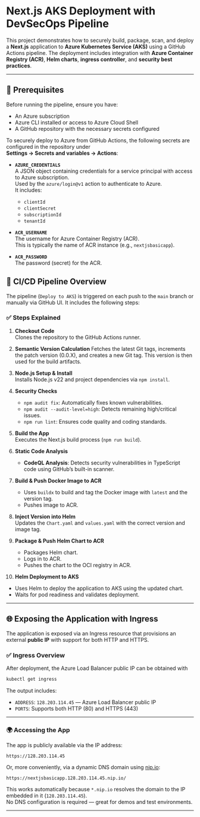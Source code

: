 # Next.js AKS Deployment with DevSecOps Pipeline

This project demonstrates how to securely build, package, scan, and deploy a **Next.js** application to **Azure Kubernetes Service (AKS)** using a GitHub Actions pipeline. The deployment includes integration with **Azure Container Registry (ACR)**, **Helm charts**, **ingress controller**, and **security best practices**.

---

## 📌 Prerequisites

Before running the pipeline, ensure you have:
- An Azure subscription
- Azure CLI installed or access to Azure Cloud Shell
- A GitHub repository with the necessary secrets configured

To securely deploy to Azure from GitHub Actions, the following secrets are configured in the repository under  
**Settings → Secrets and variables → Actions**:

- **`AZURE_CREDENTIALS`**  
  A JSON object containing credentials for a service principal with access to Azure subscription.  
  Used by the `azure/login@v1` action to authenticate to Azure.  
  It includes:
  - `clientId`
  - `clientSecret`
  - `subscriptionId`
  - `tenantId`

- **`ACR_USERNAME`**  
  The username for Azure Container Registry (ACR).  
  This is typically the name of ACR instance (e.g., `nextjsbasicapp`).

- **`ACR_PASSWORD`**  
  The password (secret) for the ACR.


## 🚀 CI/CD Pipeline Overview

The pipeline (`Deploy to AKS`) is triggered on each push to the `main` branch or manually via GitHub UI. It includes the following steps:

### ✅ Steps Explained

1. **Checkout Code**  
   Clones the repository to the GitHub Actions runner.

2. **Semantic Version Calculation**
   Fetches the latest Git tags, increments the patch version (0.0.X), and creates a new Git tag. This version is then used for the build artifacts.

3. **Node.js Setup & Install**  
   Installs Node.js v22 and project dependencies via `npm install`.

4. **Security Checks**  
   - `npm audit fix`: Automatically fixes known vulnerabilities.
   - `npm audit --audit-level=high`: Detects remaining high/critical issues.
   - `npm run lint`: Ensures code quality and coding standards.

5. **Build the App**  
   Executes the Next.js build process (`npm run build`).

6. **Static Code Analysis**  
   - **CodeQL Analysis**: Detects security vulnerabilities in TypeScript code using GitHub’s built-in scanner.

7. **Build & Push Docker Image to ACR**  
   - Uses `buildx` to build and tag the Docker image with `latest` and the version tag.
   - Pushes image to ACR.

8. **Inject Version into Helm**  
   Updates the `Chart.yaml` and `values.yaml` with the correct version and image tag.

9. **Package & Push Helm Chart to ACR**  
   - Packages Helm chart.
   - Logs in to ACR.
   - Pushes the chart to the OCI registry in ACR.

10. **Helm Deployment to AKS**  
   - Uses Helm to deploy the application to AKS using the updated chart.
   - Waits for pod readiness and validates deployment.

---

## 🌐 Exposing the Application with Ingress

The application is exposed via an Ingress resource that provisions an external **public IP** with support for both HTTP and HTTPS.

### ✅ Ingress Overview

After deployment, the Azure Load Balancer public IP can be obtained with

```bash
kubectl get ingress
```

The output includes:
- `ADDRESS`: `128.203.114.45` — Azure Load Balancer public IP
- `PORTS`: Supports both HTTP (80) and HTTPS (443)

---

### 🌍 Accessing the App

The app is publicly available via the IP address:

```
https://128.203.114.45
```

Or, more conveniently, via a dynamic DNS domain using [nip.io](https://nip.io):

```
https://nextjsbasicapp.128.203.114.45.nip.io/
```

This works automatically because `*.nip.io` resolves the domain to the IP embedded in it (`128.203.114.45`).  
No DNS configuration is required — great for demos and test environments.

---
